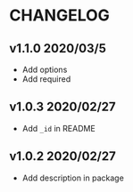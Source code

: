 CHANGELOG
===

## v1.1.0 2020/03/5

- Add options
- Add required

## v1.0.3 2020/02/27

- Add `_id` in README

## v1.0.2 2020/02/27

- Add description in package